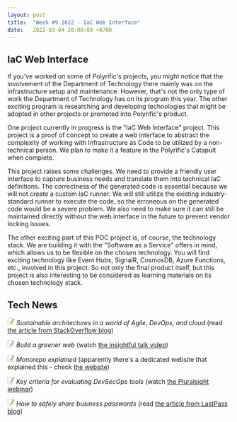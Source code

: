 ```yaml
---
layout: post
title:  "Week #9 2022 - IaC Web Interface"
date:   2022-03-04 20:00:00 +0700
---
```


## IaC Web Interface

If you've worked on some of Polyrific's projects, you might notice that the involvement of the Department of Technology there mainly was on the infrastructure setup and maintenance. However, that's not the only type of work the Department of Technology has on its program this year. The other exciting program is researching and developing technologies that might be adopted in other projects or promoted into Polyrific's product.

One project currently in progress is the "IaC Web Interface" project. This project is a proof of concept to create a web interface to abstract the complexity of working with Infrastructure as Code to be utilized by a non-technical person. We plan to make it a feature in the Polyrific's Catapult when complete.

This project raises some challenges. We need to provide a friendly user interface to capture business needs and translate them into technical IaC definitions. The correctness of the generated code is essential because we will not create a custom IaC runner. We will still utilize the existing industry-standard runner to execute the code, so the erroneous on the generated code would be a severe problem. We also need to make sure it can still be maintained directly without the web interface in the future to prevent vendor locking issues.

The other exciting part of this POC project is, of course, the technology stack. We are building it with the "Software as a Service" offers in mind, which allows us to be flexible on the chosen technology. You will find exciting technology like Event Hubs, SignalR, CosmosDB, Azure Functions, etc., involved in this project. So not only the final product itself, but this project is also interesting to be considered as learning materials on its chosen technology stack.

## Tech News

![memo](/assets/images/memo16.png) *Sustainable architectures in a world of Agile, DevOps, and cloud* (read [the article from StackOverflow blog](https://stackoverflow.blog/2022/02/24/sustainable-architectures-in-a-world-of-agile-devops-and-cloud/))

![memo](/assets/images/memo16.png) *Build a greener web* (watch [the insightful talk video](https://youtu.be/OdiSM9wLPAM))

![memo](/assets/images/memo16.png) *Monorepo explained* (apparently there's a dedicated website that explained this - check [the website](https://monorepo.tools/))

![memo](/assets/images/memo16.png) *Key criteria for evaluating DevSecOps tools* (watch [the Pluralsight webinar](https://youtu.be/2gGbJa_pGbM))

![memo](/assets/images/memo16.png) *How to safely share business passwords* (read [the article from LastPass blog](https://blog.lastpass.com/2022/02/how-to-safely-share-business-passwords/))